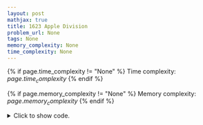 ```yaml
---
layout: post
mathjax: true
title: 1623 Apple Division
problem_url: None
tags: None
memory_complexity: None
time_complexity: None
---
```




{% if page.time_complexity != "None" %}
Time complexity: ${{ page.time_complexity }}$
{% endif %}

{% if page.memory_complexity != "None" %}
Memory complexity: ${{ page.memory_complexity }}$
{% endif %}

<details>
<summary>
<p style="display:inline">Click to show code.</p>
</summary>
```cpp
{% raw %}
using namespace std;
using ll = long long;
const int NMAX = 20 + 11;
int p[NMAX];
int main(void)
{
    ios_base::sync_with_stdio(false);
    cin.tie(NULL);
    ll n, sum = 0, ans = INT_MAX;
    cin >> n;
    for (ll i = 0; i < n; i++)
    {
        cin >> p[i];
        sum += p[i];
    }
    for (ll mask = 0; mask < (1 << n); mask++)
    {
        ll cur = 0;
        for (ll i = 0; i < n; i++)
        {
            if (mask & (1 << i))
                cur += p[i];
        }
        ans = min(ans, abs(sum - cur - cur));
    }
    cout << ans;
    return 0;
}

{% endraw %}
```
</details>

